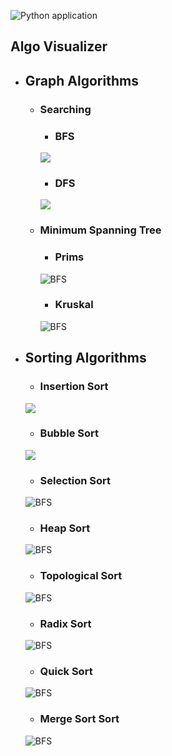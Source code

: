 ![Python application](https://github.com/Gauravism2017/AlgoVisualizer/workflows/Python%20application/badge.svg)

<h2> Algo Visualizer</h2>

 * <h2> Graph Algorithms </h2>

    * <h3> Searching </h3>

        * <h3> BFS </h3>
        ![](https://github.com/Gauravism2017/AlgoVisualizer/blob/master/saves/gif/BFS.gif)

        * <h3> DFS </h3>
        ![](https://github.com/Gauravism2017/AlgoVisualizer/blob/master/saves/gif/DFS.gif)

    * <h3> Minimum Spanning Tree </h3>

        * <h3> Prims </h3>
        ![BFS](https://github.com/Gauravism2017/AlgoVisualizer/blob/master/saves/gif/prims.gif)

        * <h3> Kruskal </h3>
        ![BFS](https://github.com/Gauravism2017/AlgoVisualizer/blob/master/saves/gif/kruskal.gif)

* <h2> Sorting Algorithms </h2>


    * <h3> Insertion Sort </h3>
    ![](https://github.com/Gauravism2017/AlgoVisualizer/blob/master/saves/gif/insertion_sort_Sort.gif)
    * <h3> Bubble Sort </h3>
    ![](https://github.com/Gauravism2017/AlgoVisualizer/blob/master/saves/gif/bubble_Sort.gif)
    * <h3> Selection Sort </h3>
    ![BFS](https://github.com/Gauravism2017/AlgoVisualizer/blob/master/saves/gif/selection_Sort.gif)
    * <h3> Heap Sort </h3>
    ![BFS](https://github.com/Gauravism2017/AlgoVisualizer/blob/master/saves/gif/Heap%20Sort.gif)
    * <h3> Topological Sort </h3>
    ![BFS](https://github.com/Gauravism2017/AlgoVisualizer/blob/master/saves/gif/Topo.gif)
    * <h3> Radix Sort </h3>
    ![BFS](https://github.com/Gauravism2017/AlgoVisualizer/blob/master/saves/gif/Radix%20Sort.gif)
    * <h3> Quick Sort </h3>
    ![BFS](https://github.com/Gauravism2017/AlgoVisualizer/blob/master/saves/gif/Quick%20Sort.gif)
    * <h3> Merge Sort Sort </h3>
    ![BFS](https://github.com/Gauravism2017/AlgoVisualizer/blob/master/saves/gif/merge%20Sort.gif)